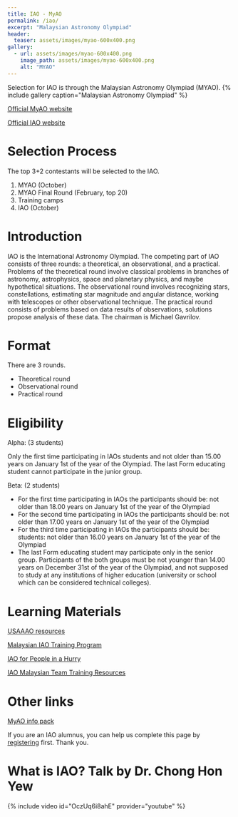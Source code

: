 ```yaml
---
title: IAO - MyAO
permalink: /iao/
excerpt: "Malaysian Astronomy Olympiad"
header:
  teaser: assets/images/myao-600x400.png
gallery:
  - url: assets/images/myao-600x400.png
    image_path: assets/images/myao-600x400.png
    alt: "MYAO"
---
```


Selection for IAO is through the Malaysian Astronomy Olympiad (MYAO).
{% include gallery caption="Malaysian Astronomy Olympiad" %}

<!-- [Register now!](https://contesthub.my/register) -->

[Official MyAO website](https://myao.my)

[Official IAO website](http://www.issp.ac.ru/iao/)

# Selection Process
The top 3+2 contestants will be selected to the IAO.

1. MYAO (October)
2. MYAO Final Round (February, top 20)
3. Training camps
4. IAO (October)

# Introduction
IAO is the International Astronomy Olympiad. The competing part of IAO consists of three rounds: a theoretical, an observational, and a practical. Problems of the theoretical round involve classical problems in branches of astronomy, astrophysics, space and planetary physics, and maybe hypothetical situations. The observational round involves recognizing stars, constellations, estimating star magnitude and angular distance, working with telescopes or other observational technique. The practical round consists of problems based on data results of observations, solutions propose analysis of these data. The chairman is Michael Gavrilov.

# Format
There are 3 rounds.

- Theoretical round
- Observational round
- Practical round

# Eligibility
Alpha: (3 students)

Only the first time participating in IAOs students and
not older than 15.00 years on January 1st of the year of the Olympiad. The last Form educating student cannot participate in the junior group.

Beta: (2 students)

- For the first time participating in IAOs the participants should be: not older than 18.00 years on January 1st of the year of the Olympiad
- For the second time participating in IAOs the participants should be: not older than 17.00 years on January 1st of the year of the Olympiad
- For the third time participating in IAOs the participants should be: students: not older than 16.00 years on January 1st of the year of the Olympiad
- The last Form educating student may participate only in the senior group. Participants of the both groups must be not younger than 14.00 years on December 31st of the year of the Olympiad, and not supposed to study at any institutions of higher education (university or school which can be considered technical colleges).

# Learning Materials
[USAAAO resources](https://usaaao.org/resources/)

[Malaysian IAO Training Program](https://docs.google.com/spreadsheets/d/1y1zZf3DQfJR34-ISxy-40IAgm_AuVGO9927W3-DeFTk/edit?usp=sharing)

[IAO for People in a Hurry](https://chojeq.com/iao)

[IAO Malaysian Team Training Resources](https://drive.google.com/drive/folders/1CDOBfAv7YHTIMzkLQ_9duc2EsbOC7a0X?usp=sharing)

# Other links
[MyAO info pack](https://drive.google.com/file/d/1vqC3pxErFLYNYWpKU8G5QgaVrXDvMQGe/view?usp=sharing)

If you are an IAO alumnus, you can help us complete this page by [registering](/alumni) first. Thank you.

# What is IAO? Talk by Dr. Chong Hon Yew
{% include video id="OczUq6i8ahE" provider="youtube" %}
